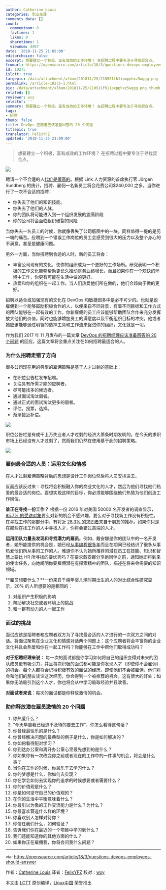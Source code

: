 ```yaml
---
author: Catherine Louis
categories: 职业生涯
comments_data: []
count:
  commentnum: 0
  favtimes: 1
  likes: 0
  sharetimes: 1
  viewnum: 4407
date: '2018-11-25 21:09:00'
editorchoice: false
excerpt: 想要建立一个积极，富有成效的工作环境？ 在招聘过程中要专注于寻找契合点。
fromurl: https://opensource.com/article/18/3/questions-devops-employees-should-answer
id: 10275
islctt: true
largepic: /data/attachment/album/201811/25/210921fh1ipxpphxz5wggg.png
permalink: /article-10275-1.html
pic: /data/attachment/album/201811/25/210921fh1ipxpphxz5wggg.png.thumb.jpg
related: []
reviewer: wxy
selector: ''
summary: 想要建立一个积极，富有成效的工作环境？ 在招聘过程中要专注于寻找契合点。
tags:
- 招聘
thumb: false
title: DevOps 应聘者应该准备回答的 20 个问题
titlepic: true
translator: FelixYFZ
updated: '2018-11-25 21:09:00'
---
```



> 
> 想要建立一个积极，富有成效的工作环境？ 在招聘过程中要专注于寻找契合点。
> 
> 
> 


![](/data/attachment/album/201811/25/210921fh1ipxpphxz5wggg.png)


聘请一个不合适的人[代价是很高的](https://www.shrm.org/resourcesandtools/hr-topics/employee-relations/pages/cost-of-bad-hires.aspx)。根据 Link 人力资源的首席执行官 Jörgen Sundberg 的统计，招聘、雇佣一名新员工将会花费公司$240,000 之多，当你进行了一次不合适的招聘：


* 你失去了他们的知识技能。
* 你失去了他们的人脉。
* 你的团队将可能进入到一个组织发展的震荡阶段
* 你的公司将会面临组织破裂的风险


当你失去一名员工的时候，你就像丢失了公司版图中的一块。同样值得一提的是另一端的痛苦。应聘到一个错误工作岗位的员工会感受到很大的压力以及整个身心的不满意，甚至是健康问题。


另外一方面，当你招聘到合适的人时，新的员工将会：


* 丰富公司现有的文化，使你的组织成为一个更好的工作场所。研究表明一个积极的工作文化能够帮助更长久推动财务业绩增长，而且如果你在一个欢快的环境中工作，你更有可能在生活中做的更好。
* 热爱和你的组织在一起工作。当人们热爱他们所在做的，他们会趋向于做的更好。


招聘以适合或加强现有的文化在 DevOps 和敏捷团多中是必不可少的。也就是说雇佣到一个能够鼓励积极合作的人，以便来自不同背景，有着不同目标和工作方式的团队能够在一起有效的工作。你新雇佣的员工应该能够帮助团队合作来充分发挥放大他们的价值，同时也能够增加员工的满意度以及平衡组织目标的冲突。他或者她应该能够通过明智的选择工具和工作流来促进你的组织，文化就是一切。


作为我们 2017 年 11 月发布的一篇文章 [DevOps 的招聘经理应该准备回答的 20 个问题](https://opensource.com/article/17/11/inclusive-workforce-takes-work) 的回应，这篇文章将会重点关注在如何招聘最适合的人。


### 为什么招聘走错了方向


很多公司现在用的典型的雇佣策略是基于人才过剩的基础上：


* 在职位公告栏发布招聘。
* 关注具有所需才能的应聘者。
* 尽可能找多的候选者。
* 通过面试淘汰弱者。
* 通过正式的面试淘汰更多的弱者。
* 评估，投票，选择。
* 渐渐接近补偿。


![](/data/attachment/album/201811/25/210932lwngho9dsk5dsz98.png)


职位公告栏是有成千上万失业者人才过剩的经济大萧条时期发明的。在今天的求职市场上已经没有人才过剩了，然而我们仍然在使用基于此的招聘策略。


![](/data/attachment/album/201811/25/210936eyc0byg0gbo7rvvb.jpg)


### 雇佣最合适的人员：运用文化和情感


在人才过剩雇佣策略背后的思想是设计工作岗位然后将人员安排进去。


反而应该反过来：寻找将会积极融入你的商业文化的人才，然后为他们寻找他们热爱的最合适的岗位。要想实现这样的目标，你必须能够围绕他们热情为他们创造工作岗位。


**谁正在寻找一份工作？** 根据一份 2016 年对美国 50000 名开发者的调查显示，[85.7% 的受访对象](https://insights.stackoverflow.com/survey/2016#work-job-discovery)要么对新的机会不感兴趣，要么对于寻找新工作没有积极性。在寻找工作的那部分中，有将近 [28.3% 的求职者](https://insights.stackoverflow.com/survey/2016#work-job-discovery)来自于朋友的推荐。如果你只是在那些在找工作的人中寻找人才，你将会错过高端的人才。


**运用团队力量去发现和寻找潜力的雇员**。例如，戴安娜是你的团队中的一名开发者，她所能提供的机会是，她已经[从事编程很多年](https://research.hackerrank.com/developer-skills/2018/)而且在期间已经结识了很多从事热爱他们所从事的工作的人。难道你不认为她所推荐的潜在员工在技能、知识和智慧上要比 HR 所寻找的要优秀吗？在要求戴安娜分享她同伴之前，通知她即将到来的使命任务，向她阐明你要雇佣潜在有探索精神的团队，描述在将来会需要的知识领域。


**雇员想要什么？**一份来自千禧年婴儿潮时期出生的人的对比综合性研究显示，20% 的人所想要的是相同的：


1. 对组织产生积极的影响
2. 帮助解决社交或者环境上的挑战
3. 和一群有动力的人一起工作


### 面试的挑战


面试应该是招聘者和应聘者双方为了寻找最合适的人才进行的一次双方之间的对话。将面试聚焦在企业文化和情感对话两个问题上：这个应聘者将会丰富你的企业文化并且会热爱和你在一起工作吗？你能够在工作中帮他们取得成功吗？


**对于招聘经理来说：** 每一次的面试都是你学习如何将自己的组织变得对未来的团队成员更有吸引力，并且每次积极的面试都可能是你发现人才（即使你不会雇佣）的机会。每个人都将会记得积极有效的面试的经历。即使他们不会被雇佣，他们将会和他们的朋友谈论这次经历，你会得到一个被推荐的机会。这有很大的好处：如果你无法吸引到这个人才，你也将会从中学习吸取经验并且改善。


**对面试者来说**：每次的面试都是你释放激情的机会。


### 助你释放潜在雇员激情的 20 个问题


1. 你热爱什么？
2. “今天早晨我已经迫不及待的要去工作”，你怎么看待这句话？
3. 你曾经最快乐的是什么？
4. 你曾经解决问题的最典型的例子是什么，你是如何解决的？
5. 你如何看待配对学习？
6. 你到达办公室和离开办公室心里最先想到的是什么？
7. 你如果你有一次改变你之前或者现在的工作中的一件事的机会，将会是什么事？
8. 当你在工作的时候，你最乐于去学习什么？
9. 你的梦想是什么，你如何去实现？
10. 你在学会如何去实现你的追求的时候想要或者需要什么？
11. 你的价值观是什么？
12. 你是如何坚守自己的价值观的？
13. 在你的生活中平衡意味着什么？
14. 你最引以为傲的工作交流能力是什么？为什么？
15. 你最喜欢营造什么样的环境？
16. 你喜欢别人怎样对待你？
17. 你信任我们什么，如何验证？
18. 告诉我们你在最近的一个项目中学习到什么？
19. 我们还能知道你的其他方面的什么？
20. 如果你正在雇佣我，你将会问我什么问题？




---


via: <https://opensource.com/article/18/3/questions-devops-employees-should-answer>


作者：[Catherine Louis](https://opensource.com/users/catherinelouis) 译者：[FelixYFZ](https://github.com/FelixYFZ) 校对：[wxy](https://github.com/wxy)


本文由 [LCTT](https://github.com/LCTT/TranslateProject) 原创编译，[Linux中国](https://linux.cn/) 荣誉推出